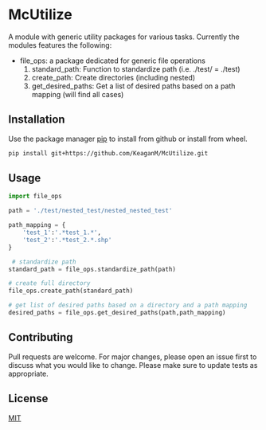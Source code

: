 # McUtilize

A module with generic utility packages for various tasks. Currently the modules features the following:

* file_ops: a package dedicated for generic file operations
    1. standard_path: Function to standardize path (i.e. ./test/ = ./test)
    2. create_path: Create directories (including nested)
    3. get_desired_paths: Get a list of desired paths based on a path mapping (will find all cases)


## Installation

Use the package manager [pip](https://pip.pypa.io/en/stable/) to install from github or install from wheel.

```bash
pip install git+https://github.com/KeaganM/McUtilize.git
```

## Usage

```python
import file_ops

path = './test/nested_test/nested_nested_test'

path_mapping = {
    'test_1':'.*test_1.*',
    'test_2':'.*test_2.*.shp'
}

 # standardize path
standard_path = file_ops.standardize_path(path)

# create full directory 
file_ops.create_path(standard_path) 

# get list of desired paths based on a directory and a path mapping
desired_paths = file_ops.get_desired_paths(path,path_mapping) 
```

## Contributing
Pull requests are welcome. For major changes, please open an issue first to discuss what you would like to change.
Please make sure to update tests as appropriate.

## License
[MIT](https://choosealicense.com/licenses/mit/)